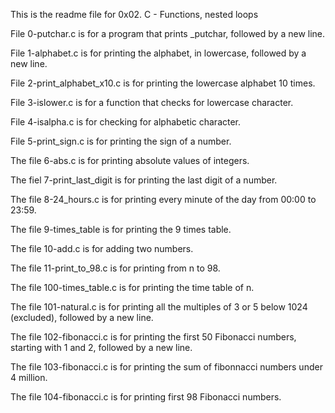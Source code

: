 This is the readme file for 0x02. C - Functions, nested loops

File 0-putchar.c is for a program that prints _putchar, followed by a new line.

File 1-alphabet.c is for printing the alphabet, in lowercase, followed by a new line.

File 2-print_alphabet_x10.c is for printing the lowercase alphabet 10 times.

File 3-islower.c is for a function that checks for lowercase character.

File 4-isalpha.c is for checking for alphabetic character.

File 5-print_sign.c is for printing the sign of a number.

The file 6-abs.c is for printing absolute values of integers.

The fiel 7-print_last_digit is for printing the last digit of a number.

The file 8-24_hours.c is for printing every minute of the day from 00:00 to 23:59.

The file 9-times_table is for printing the 9 times table.

The file 10-add.c is for adding two numbers.

The file 11-print_to_98.c is for printing from n to 98.

The file 100-times_table.c is for printing the time table of n.

The file 101-natural.c is for printing all the multiples of 3 or 5 below 1024 (excluded), followed by a new line.

The file 102-fibonacci.c is for printing the first 50 Fibonacci numbers, starting with 1 and 2, followed by a new line.

The file 103-fibonacci.c is for printing the sum of fibonnacci numbers under 4 million.

The file 104-fibonacci.c is for printing first 98 Fibonacci numbers.

